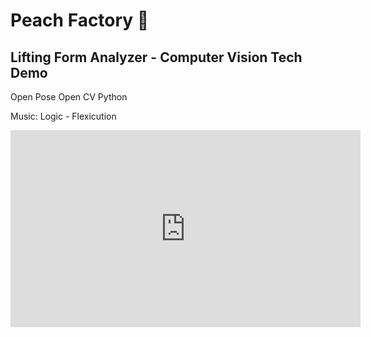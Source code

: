 # Peach Factory 🍑

## Lifting Form Analyzer - Computer Vision Tech Demo

Open Pose
Open CV
Python

Music: Logic - Flexicution


<iframe width="560" height="315" src="https://youtu.be/WEvgZYn7wpc" title="YouTube video player" frameborder="0" allow="accelerometer; autoplay; clipboard-write; encrypted-media; gyroscope; picture-in-picture" allowfullscreen></iframe>
